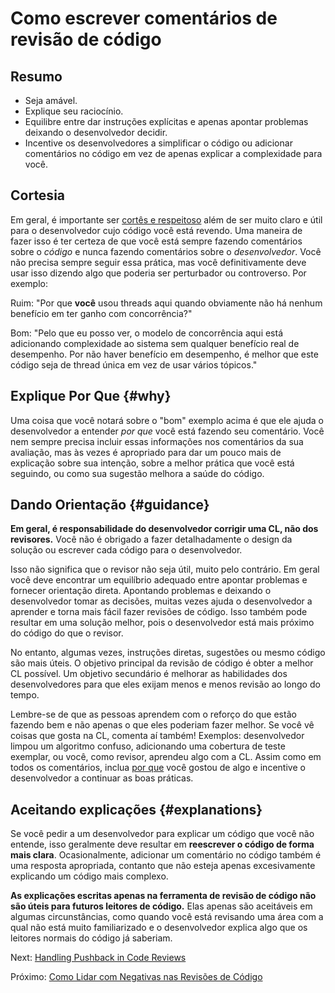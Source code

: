 # Como escrever comentários de revisão de código

## Resumo

- Seja amável.
- Explique seu raciocínio.
- Equilibre entre dar instruções explícitas e apenas apontar problemas deixando o desenvolvedor decidir.
- Incentive os desenvolvedores a simplificar o código ou adicionar comentários no código em vez de apenas explicar a complexidade para você.

## Cortesia

Em geral, é importante ser [cortês e respeitoso](https://chromium.googlesource.com/chromium/src/+/master/docs/cr_respect.md) além de ser muito claro e útil para o desenvolvedor cujo código você está revendo. Uma maneira de fazer isso é ter certeza de que você está sempre fazendo comentários sobre o _código_ e nunca fazendo comentários sobre o _desenvolvedor_. Você não precisa sempre seguir essa prática, mas você definitivamente deve usar isso dizendo algo que poderia ser perturbador ou controverso. Por exemplo:

Ruim: "Por que **você** usou threads aqui quando obviamente não há nenhum benefício em ter ganho com concorrência?"

Bom: "Pelo que eu posso ver, o modelo de concorrência aqui está adicionando complexidade ao sistema sem qualquer benefício real de desempenho. Por não haver benefício em desempenho, é melhor que este código seja de thread única em vez de usar vários tópicos."

## Explique Por Que {#why}

Uma coisa que você notará sobre o "bom" exemplo acima é que ele ajuda o desenvolvedor a entender _por que_ você está fazendo seu comentário. Você nem sempre precisa incluir essas informações nos comentários da sua avaliação, mas às vezes é apropriado para dar um pouco mais de explicação sobre sua intenção, sobre a melhor prática que você está seguindo, ou como sua sugestão melhora a saúde do código.

## Dando Orientação {#guidance}

**Em geral, é responsabilidade do desenvolvedor corrigir uma CL, não dos revisores.**
Você não é obrigado a fazer detalhadamente o design da solução ou escrever cada código para o desenvolvedor.

Isso não significa que o revisor não seja útil, muito pelo contrário. Em geral você deve encontrar um equilíbrio adequado entre apontar problemas e fornecer orientação direta. Apontando problemas e deixando o desenvolvedor tomar as decisões, muitas vezes ajuda o desenvolvedor a aprender e torna mais fácil fazer revisões de código. Isso também pode resultar em uma solução melhor, pois o desenvolvedor está mais próximo do código do que o revisor.

No entanto, algumas vezes, instruções diretas, sugestões ou mesmo código são mais úteis. O objetivo principal da revisão de código é obter a melhor CL possível. Um objetivo secundário é melhorar as habilidades dos desenvolvedores para que eles exijam menos e menos revisão ao longo do tempo.

Lembre-se de que as pessoas aprendem com o reforço do que estão fazendo bem e não apenas o que eles poderiam fazer melhor. Se você vê coisas que gosta na CL, comenta aí também! Exemplos: desenvolvedor limpou um algoritmo confuso, adicionando uma cobertura de teste exemplar, ou você, como revisor, aprendeu algo com a CL. Assim como em todos os comentários, inclua [por que](#why) você gostou de algo e incentive o desenvolvedor a continuar as boas práticas.

## Aceitando explicações {#explanations}

Se você pedir a um desenvolvedor para explicar um código que você não entende, isso geralmente deve resultar em **reescrever o código de forma mais clara**. Ocasionalmente, adicionar um comentário no código também é uma resposta apropriada, contanto que não esteja apenas excesivamente explicando um código mais complexo.

**As explicações escritas apenas na ferramenta de revisão de código não são úteis para futuros leitores de código.** Elas apenas são aceitáveis em algumas circunstâncias, como quando você está revisando uma área com a qual não está muito familiarizado e o desenvolvedor explica algo que os leitores normais do código já saberiam.

Next: [Handling Pushback in Code Reviews](pushback.md)

Próximo: [Como Lidar com Negativas nas Revisões de Código](pushback.md)
